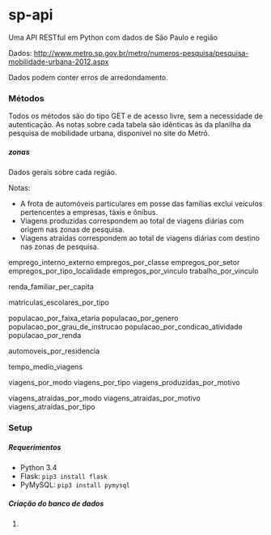# sp-api
Uma API RESTful em Python com dados de São Paulo e região

Dados: http://www.metro.sp.gov.br/metro/numeros-pesquisa/pesquisa-mobilidade-urbana-2012.aspx

Dados podem conter erros de arredondamento.

### Métodos

Todos os métodos são do tipo GET e de acesso livre, sem a necessidade de autenticação. As notas sobre cada tabela são idênticas às da planilha da pesquisa de mobilidade urbana, disponível no site do Metrô.

##### zonas

Dados gerais sobre cada região.

Notas:

- A frota de automóveis particulares em posse das famílias exclui veículos pertencentes a empresas, táxis e ônibus.
- Viagens produzidas correspondem ao total de viagens diárias com origem nas zonas de pesquisa.
- Viagens atraídas correspondem ao total de viagens diárias com destino nas zonas de pesquisa.

emprego_interno_externo
empregos_por_classe
empregos_por_setor
empregos_por_tipo_localidade
empregos_por_vinculo
trabalho_por_vinculo

renda_familiar_per_capita

matriculas_escolares_por_tipo

populacao_por_faixa_etaria
populacao_por_genero
populacao_por_grau_de_instrucao
populacao_por_condicao_atividade
populacao_por_renda

automoveis_por_residencia

tempo_medio_viagens

viagens_por_modo
viagens_por_tipo
viagens_produzidas_por_motivo

viagens_atraidas_por_modo
viagens_atraidas_por_motivo
viagens_atraidas_por_tipo

### Setup

##### Requerimentos

- Python 3.4
- Flask: `pip3 install flask`
- PyMySQL: `pip3 install pymysql`

##### Criação do banco de dados

1. 